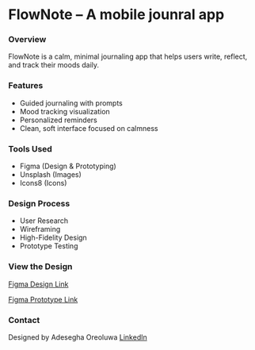 # FlowNote – A mobile jounral app

### Overview
FlowNote is a calm, minimal journaling app that helps users write, reflect, and track their moods daily.

### Features
- Guided journaling with prompts
- Mood tracking visualization
- Personalized reminders
- Clean, soft interface focused on calmness

### Tools Used
- Figma (Design & Prototyping)
- Unsplash (Images)
- Icons8 (Icons)

### Design Process
- User Research
- Wireframing
- High-Fidelity Design
- Prototype Testing

### View the Design
[Figma Design Link](https://www.figma.com/design/7vHXTVWXFAAtFvKmCZLFJe/UI-UX-Task2?node-id=0-1&t=ytq1qvfSoUuAtctG-1)

[Figma Prototype Link](https://www.figma.com/proto/7vHXTVWXFAAtFvKmCZLFJe/UI-UX-Task2?page-id=0%3A1&node-id=169-4&viewport=-1161%2C256%2C0.49&t=4Ah231AerBvX4nlD-1&scaling=scale-down&content-scaling=fixed)


### Contact
Designed by Adesegha Oreoluwa
[LinkedIn](https://www.linkedin.com/in/oreoluwa-adesegha/)
